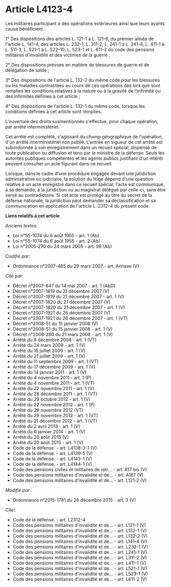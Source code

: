 # Article L4123-4

Les militaires participant à des opérations extérieures ainsi que leurs ayants cause bénéficient : 

1° Des dispositions des articles L. 121-1 à L. 121-6, du premier alinéa de l'article L. 141-4, des articles L. 232-1, L.
311-2, L. 241-1 à L. 241-4, L. 411-1 à L. 511-3, L. 521-1 à L. 522-10, L. 523-1 et L. 611-2 du code des pensions militaires
d'invalidité et des victimes de la guerre ; 

2° Des dispositions prévues en matière de blessures de guerre et de délégation de solde ; 

3° Des dispositions de l'article L. 132-2 du même code pour les blessures ou les maladies contractées au cours de ces
opérations dès lors que sont remplies les conditions relatives à la nature ou à la gravité de l'infirmité ou des infirmités
définies à cet article ; 

4° Des dispositions de l'article L. 132-1 du même code, lorsque les conditions définies à cet article sont remplies. 

L'ouverture des droits susmentionnés s'effectue, pour chaque opération, par arrêté interministériel. 

Cet arrêté est complété, s'agissant du champ géographique de l'opération, d'un arrêté interministériel non publié. L'entrée
en vigueur de cet arrêté est subordonnée à son enregistrement dans un recueil spécial, dispensé de toute publication ou
diffusion et tenu par le ministre de la défense. Seuls les autorités publiques compétentes et les agents publics justifiant
d'un intérêt peuvent consulter un acte figurant dans ce recueil. 

Lorsque, dans le cadre d'une procédure engagée devant une juridiction administrative ou judiciaire, la solution du litige
dépend d'une question relative à un acte enregistré dans ce recueil spécial, l'acte est communiqué, à sa demande, à la
juridiction ou au magistrat délégué par celle-ci, sans être versé au contradictoire. Si cet acte est protégé au titre du
secret de la défense nationale, la juridiction peut demander sa déclassification et sa communication en application de
l'article L. 2312-4 du présent code.

**Liens relatifs à cet article**

_Anciens textes_:

  - Loi n°55-1074 du 6 août 1955 - art. 1 (Ab)
  - Loi n°55-1074 du 6 août 1955 - art. 2 (Ab)
  - Loi n°2005-270 du 24 mars 2005 - art. 98 (Ab)

_Codifié par_:

  - Ordonnance n°2007-465 du 29 mars 2007 - art. Annexe (V)

_Cité par_:

  - Décret n°2007-847 du 14 mai 2007 - art. 1 (AbD)
  - Décret n°2007-1819 du 21 décembre 2007 (V)
  - Décret n°2007-1819 du 21 décembre 2007 - art. 1 (V)
  - Décret n°2007-1820 du 21 décembre 2007 (V)
  - Décret n°2007-1820 du 21 décembre 2007 - art. 1 (V)
  - Décret n°2007-1921 du 26 décembre 2007 (V)
  - Décret n°2007-1921 du 26 décembre 2007 - art. 1 (VT)
  - Décret n°2008-51 du 15 janvier 2008 (V)
  - Décret n°2008-51 du 15 janvier 2008 - art. 1 (V)
  - Décret n°2008-280 du 21 mars 2008 - art. 1 (V)
  - Arrêté du 9 décembre 2008 - art. 1 (VT)
  - Arrêté du 24 mars 2009 - art. 1 (V)
  - Arrêté du 16 juillet 2009 - art. 1 (V)
  - Arrêté du 21 juillet 2009 - art. 1 (V)
  - Arrêté du 11 septembre 2009 - art. 1 (VT)
  - Arrêté du 17 décembre 2009 - art. 1 (V)
  - Arrêté du 14 janvier 2011 - art. 1 (V)
  - Arrêté du 4 novembre 2011 - art. 1 (P)
  - Arrêté du 4 novembre 2011 - art. 1 (VT)
  - Arrêté du 22 novembre 2011 - art. 1 (V)
  - Arrêté du 28 décembre 2011 - art. 1 (VT)
  - Arrêté du 29 octobre 2012 - art. 1 (V)
  - Arrêté du 22 novembre 2012 - art. 1 (P)
  - Arrêté du 29 novembre 2012 (VT)
  - Arrêté du 29 novembre 2012 - art. 1 (VT)
  - Arrêté du 21 décembre 2012 - art. 1 (VT)
  - Arrêté du 2 avril 2013 - art. 1 (V)
  - Arrêté du 6 janvier 2014 - art. 1 (V)
  - Arrêté du 20 août 2015 (V)
  - Arrêté du 20 août 2015 - art. 1 (V)
  - Code de la défense. - art. L4138-3-1 (V)
  - Code de la défense. - art. L4139-5 (V)
  - Code de la défense. - art. L4143-1 (V)
  - Code de la défense. - art. L4144-1 (V)
  - Code des pensions civiles et militaires de retr... - art. R17 bis (V)
  - Code des pensions militaires d'invalidité et de... - art. A187 (V)
  - Code des pensions militaires d'invalidité et de... - art. L121-2 (V)

_Modifié par_:

  - Ordonnance n°2015-1781 du 28 décembre 2015 - art. 3 (V)

_Cite_:

  - Code de la défense. - art. L2312-4
  - Code des pensions militaires d'invalidité et de... - art. L121-1 (V)
  - Code des pensions militaires d'invalidité et de... - art. L132-1 (V)
  - Code des pensions militaires d'invalidité et de... - art. L132-2 (V)
  - Code des pensions militaires d'invalidité et de... - art. L141-4 (V)
  - Code des pensions militaires d'invalidité et de... - art. L232-1 (V)
  - Code des pensions militaires d'invalidité et de... - art. L241-1 (V)
  - Code des pensions militaires d'invalidité et de... - art. L311-2 (V)
  - Code des pensions militaires d'invalidité et de... - art. L411-1 (V)
  - Code des pensions militaires d'invalidité et de... - art. L521-1 (V)
  - Code des pensions militaires d'invalidité et de... - art. L523-1 (V)
  - Code des pensions militaires d'invalidité et de... - art. L611-2 (V)
